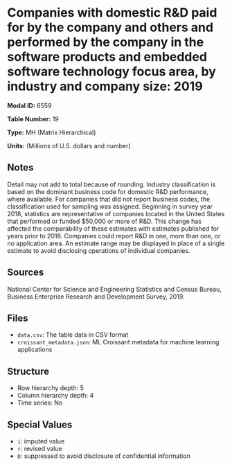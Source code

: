 # Companies with domestic R&D paid for by the company and others and performed by the company in the software products and embedded software technology focus area, by industry and company size: 2019

**Modal ID:** 6559

**Table Number:** 19

**Type:** MH (Matrix Hierarchical)

**Units:** (Millions of U.S. dollars and number)

## Notes

Detail may not add to total because of rounding. Industry classification is based on the dominant business code for domestic R&D performance, where available. For companies that did not report business codes, the classification used for sampling was assigned. Beginning in survey year 2018, statistics are representative of companies located in the United States that performed or funded $50,000 or more of R&D. This change has affected the comparability of these estimates with estimates published for years prior to 2018. Companies could report R&D in one, more than one, or no application area. An estimate range may be displayed in place of a single estimate to avoid disclosing operations of individual companies.

## Sources

National Center for Science and Engineering Statistics and Census Bureau, Business Enterprise Research and Development Survey, 2019.

## Files

- `data.csv`: The table data in CSV format
- `croissant_metadata.json`: ML Croissant metadata for machine learning applications

## Structure

- Row hierarchy depth: 5
- Column hierarchy depth: 4
- Time series: No

## Special Values

- `i`: imputed value
- `r`: revised value
- `D`: suppressed to avoid disclosure of confidential information
